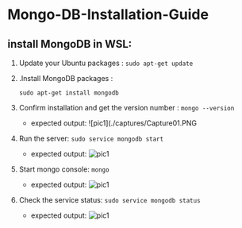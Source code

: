 # Mongo-DB-Installation-Guide
## install MongoDB in WSL:
1. Update your Ubuntu packages : 
   ```sudo apt-get update```
2. .Install MongoDB packages :

    ```sudo apt-get install mongodb```
3. Confirm installation and get the version number :    ```mongo --version```
   - expected output: 
     ![pic1](./captures/Capture01.PNG
4. Run the server:  ```sudo service mongodb start ```    
     - expected output: 
     ![pic1](./captures/Capture02.PNG)
5. Start mongo console: ```mongo```
     - expected output: 
     ![pic1](./captures/Capture03.PNG)
6. Check the service status:
   ```sudo service mongodb status```
     - expected output: 
     ![pic1](./captures/Capture04.PNG)
   
  




     


  

   




